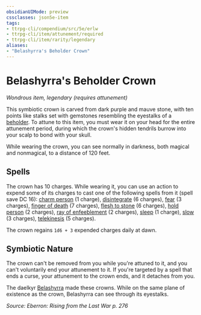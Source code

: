 ```yaml
---
obsidianUIMode: preview
cssclasses: json5e-item
tags:
- ttrpg-cli/compendium/src/5e/erlw
- ttrpg-cli/item/attunement/required
- ttrpg-cli/item/rarity/legendary
aliases: 
- "Belashyrra's Beholder Crown"
---
```

# Belashyrra's Beholder Crown
*Wondrous item, legendary (requires attunement)*  



This symbiotic crown is carved from dark purple and mauve stone, with ten points like stalks set with gemstones resembling the eyestalks of a [beholder](Misc%20Files/CLI/compendium/bestiary/aberration/beholder.md). To attune to this item, you must wear it on your head for the entire attunement period, during which the crown's hidden tendrils burrow into your scalp to bond with your skull.

While wearing the crown, you can see normally in darkness, both magical and nonmagical, to a distance of 120 feet.

## Spells

The crown has 10 charges. While wearing it, you can use an action to expend some of its charges to cast one of the following spells from it (spell save DC 16): [charm person](Misc%20Files/CLI/compendium/spells/charm-person-xphb.md) (1 charge), [disintegrate](Misc%20Files/CLI/compendium/spells/disintegrate-xphb.md) (6 charges), [fear](Misc%20Files/CLI/compendium/spells/fear-xphb.md) (3 charges), [finger of death](Misc%20Files/CLI/compendium/spells/finger-of-death-xphb.md) (7 charges), [flesh to stone](Misc%20Files/CLI/compendium/spells/flesh-to-stone-xphb.md) (6 charges), [hold person](Misc%20Files/CLI/compendium/spells/hold-person-xphb.md) (2 charges), [ray of enfeeblement](Misc%20Files/CLI/compendium/spells/ray-of-enfeeblement-xphb.md) (2 charges), [sleep](Misc%20Files/CLI/compendium/spells/sleep-xphb.md) (1 charge), [slow](Misc%20Files/CLI/compendium/spells/slow-xphb.md) (3 charges), [telekinesis](Misc%20Files/CLI/compendium/spells/telekinesis-xphb.md) (5 charges).

The crown regains `1d6 + 3` expended charges daily at dawn.

## Symbiotic Nature

The crown can't be removed from you while you're attuned to it, and you can't voluntarily end your attunement to it. If you're targeted by a spell that ends a curse, your attunement to the crown ends, and it detaches from you.

The daelkyr [Belashyrra](Misc%20Files/CLI/compendium/bestiary/npc/belashyrra-erlw.md) made these crowns. While on the same plane of existence as the crown, Belashyrra can see through its eyestalks.

*Source: Eberron: Rising from the Last War p. 276*